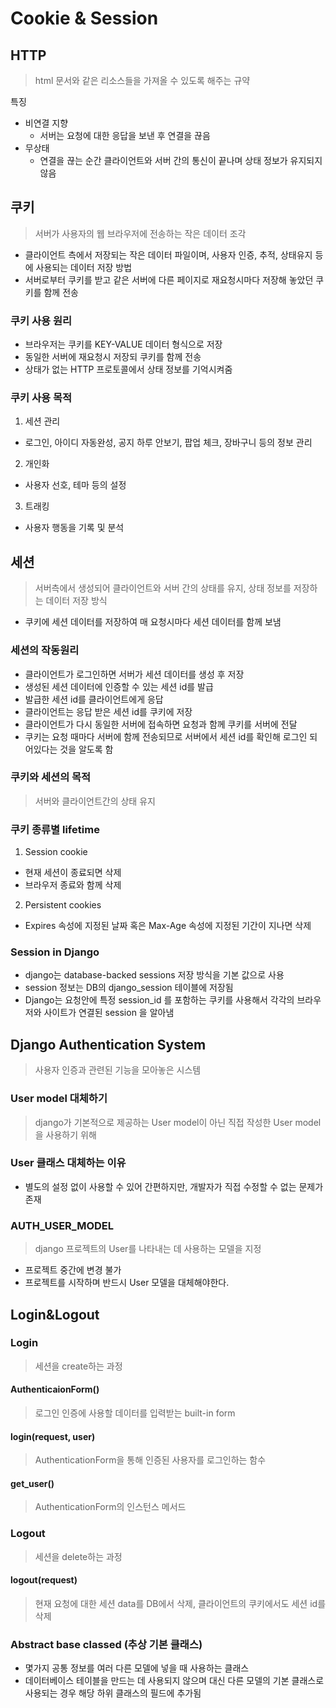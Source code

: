 # Cookie & Session 

## HTTP 
> html 문서와 같은 리소스들을 가져올 수 있도록 해주는 규약 

특징
- 비연결 지향
    - 서버는 요청에 대한 응답을 보낸 후 연결을 끊음
- 무상태 
    - 연결을 끊는 순간 클라이언트와 서버 간의 통신이 끝나며 상태 정보가 유지되지 않음

## 쿠키 
> 서버가 사용자의 웹 브라우저에 전송하는 작은 데이터 조각

- 클라이언트 측에서 저장되는 작은 데이터 파일이며, 사용자 인증, 추적, 상태유지 등에 사용되는 데이터 저장 방법 
- 서버로부터 쿠키를 받고 같은 서버에 다른 페이지로 재요청시마다 저장해 놓았던 쿠키를 함께 전송

### 쿠키 사용 원리
- 브라우저는 쿠키를 KEY-VALUE 데이터 형식으로 저장
- 동일한 서버에 재요청시 저장되 쿠키를 함께 전송
- 상태가 없는 HTTP 프로토콜에서 상태 정보를 기억시켜줌

### 쿠키 사용 목적
1. 세션 관리
- 로그인, 아이디 자동완성, 공지 하루 안보기, 팝업 체크, 장바구니 등의 정보 관리
2. 개인화
- 사용자 선호, 테마 등의 설정
3. 트래킹
- 사용자 행동을 기록 및 분석

## 세션
> 서버측에서 생성되어 클라이언트와 서버 간의 상태를 유지, 상태 정보를 저장하는 데이터 저장 방식

- 쿠키에 세션 데이터를 저장하여 매 요청시마다 세션 데이터를 함께 보냄

### 세션의 작동원리
- 클라이언트가 로그인하면 서버가 세션 데이터를 생성 후 저장
- 생성된 세션 데이터에 인증할 수 있는 세션 id를 발급
- 발급한 세션 id를 클라이언트에게 응답
- 클라이언트는 응답 받은 세션 id를 쿠키에 저장
- 클라이언트가 다시 동일한 서버에 접속하면 요청과 함께 쿠키를 서버에 전달
- 쿠키는 요청 때마다 서버에 함께 전송되므로 서버에서 세션 id를 확인해 로그인 되어있다는 것을 알도록 함

### 쿠키와 세션의 목적
> 서버와 클라이언트간의 상태 유지

### 쿠키 종류별 lifetime
1. Session cookie
- 현재 세션이 종료되면 삭제
- 브라우저 종료와 함께 삭제
2. Persistent cookies
- Expires 속성에 지정된 날짜 혹은 Max-Age 속성에 지정된 기간이 지나면 삭제

### Session in Django
- django는 database-backed sessions 저장 방식을 기본 값으로 사용
- session 정보는 DB의 django_session 테이블에 저장됨
- Django는 요청안에 특정 session_id 를 포함하는 쿠키를 사용해서 각각의 브라우저와 사이트가 연결된 session 을 알아냄

## Django Authentication System
> 사용자 인증과 관련된 기능을 모아놓은 시스템

### User model 대체하기
> django가 기본적으로 제공하는 User model이 아닌 직접 작성한 User model을 사용하기 위해

### User 클래스 대체하는 이유
- 별도의 설정 없이 사용할 수 있어 간편하지만, 개발자가 직접 수정할 수 없는 문제가 존재

### AUTH_USER_MODEL
> django 프로젝트의 User를 나타내는 데 사용하는 모델을 지정

- 프로젝트 중간에 변경 불가
- 프로젝트를 시작하며 반드시 User 모델을 대체해야한다. 

## Login&Logout

### Login
> 세션을 create하는 과정

#### AuthenticaionForm()
> 로그인 인증에 사용할 데이터를 입력받는 built-in form

#### login(request, user)
> AuthenticationForm을 통해 인증된 사용자를 로그인하는 함수

#### get_user()
> AuthenticationForm의 인스턴스 메서드

### Logout
> 세션을 delete하는 과정

#### logout(request)
> 현재 요청에 대한 세션 data를 DB에서 삭제, 클라이언트의 쿠키에서도 세션 id를 삭제

### Abstract base classed (추상 기본 클래스)
- 몇가지 공통 정보를 여러 다른 모델에 넣을 때 사용하는 클래스
- 데이터베이스 테이블을 만드는 데 사용되지 않으며 대신 다른 모델의 기본 클래스로 사용되는 경우 해당 하위 클래스의 필드에 추가됨



